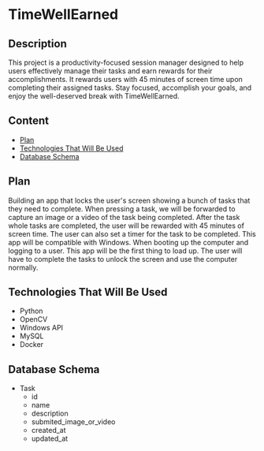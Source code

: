 # TimeWellEarned

## Description

This project is a productivity-focused session manager designed to help users effectively manage their tasks and earn rewards for their accomplishments. It rewards users with 45 minutes of screen time upon completing their assigned tasks. Stay focused, accomplish your goals, and enjoy the well-deserved break with TimeWellEarned.

## Content

- [Plan](#plan)
- [Technologies That Will Be Used](#technologies-that-will-be-used)
- [Database Schema](#database-schema)


## Plan

Building an app that locks the user's screen showing a bunch of tasks that they need to complete. When pressing a task, we will be forwarded to capture an image or a video of the task being completed. After the task whole tasks are completed, the user will be rewarded with 45 minutes of screen time. The user can also set a timer for the task to be completed. This app will be compatible with Windows. When booting up the computer and logging to a user. This app will be the first thing to load up. The user will have to complete the tasks to unlock the screen and use the computer normally.

## Technologies That Will Be Used

- Python
- OpenCV
- Windows API
- MySQL
- Docker

## Database Schema

- Task
  - id
  - name
  - description
  - submited_image_or_video
  - created_at
  - updated_at


